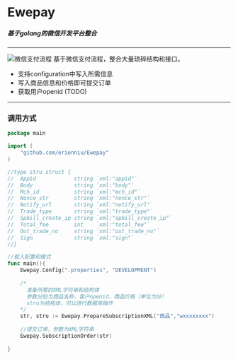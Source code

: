 # Ewepay
##### 基于golang的微信开发平台整合
-----

![微信支付流程](https://pay.weixin.qq.com/wiki/doc/api/img/chapter7_4_1.png)
基于微信支付流程，整合大量琐碎结构和接口。

* 支持configuration中写入所需信息
* 写入商品信息和价格即可提交订单
* 获取用户openid (TODO)

-----

### 调用方式

```GO
package main

import (
	"github.com/erienniu/Ewepay"
)

//type stru struct {
//	Appid            string `xml:"appid"`
//	Body             string `xml:"body"`
//	Mch_id           string `xml:"mch_id"`
//	Nonce_str        string `xml:"nonce_str"`
//	Notify_url       string `xml:"notify_url"`
//	Trade_type       string `xml:"trade_type"`
//	Spbill_create_ip string `xml:"spbill_create_ip"`
//	Total_fee        int    `xml:"total_fee"`
//	Out_trade_no     string `xml:"out_trade_no"`
//	Sign             string `xml:"sign"`
//}

//载入配置和模式
func main(){
	Ewepay.Config(".properties", "DEVELOPMENT")
	
	/*
	  准备所需的XML字符串和结构体
	  参数分别为商品名称，客户openid，商品价格（单位为分）
	  stru为结构体，可以进行数据库操作
	*/
	str, stru := Ewepay.PrepareSubscriptionXML("商品","wxxxxxxxx")
	
	//提交订单，参数为XML字符串
	Ewepay.SubscriptionOrder(str)
	
}



```

